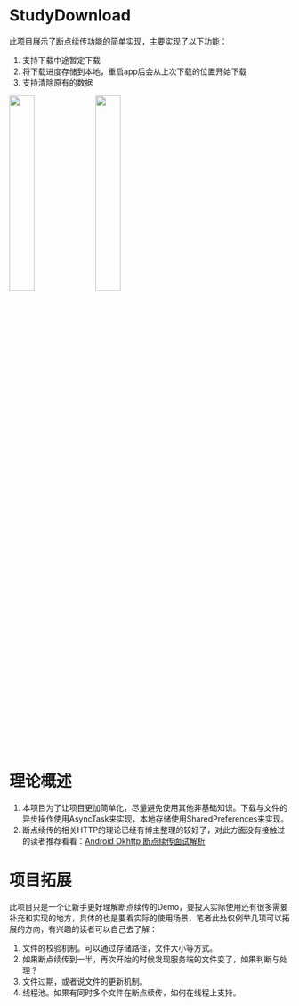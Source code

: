 # StudyDownload

此项目展示了断点续传功能的简单实现，主要实现了以下功能：
1. 支持下载中途暂定下载
2. 将下载进度存储到本地，重启app后会从上次下载的位置开始下载
3. 支持清除原有的数据

<img src="https://img-blog.csdnimg.cn/20200606110125412.png?x-oss-process=image/watermark,type_ZmFuZ3poZW5naGVpdGk,shadow_10,text_aHR0cHM6Ly9ibG9nLmNzZG4ubmV0L0RvdWJsZTJoYW8=,size_16,color_FFFFFF,t_70" width = 30% height = 30% /> <img src="https://img-blog.csdnimg.cn/20200606112630318.png?x-oss-process=image/watermark,type_ZmFuZ3poZW5naGVpdGk,shadow_10,text_aHR0cHM6Ly9ibG9nLmNzZG4ubmV0L0RvdWJsZTJoYW8=,size_16,color_FFFFFF,t_70" width = 30% height = 30% />

# 理论概述

1. 本项目为了让项目更加简单化，尽量避免使用其他非基础知识。下载与文件的异步操作使用AsyncTask来实现，本地存储使用SharedPreferences来实现。
2. 断点续传的相关HTTP的理论已经有博主整理的较好了，对此方面没有接触过的读者推荐看看：[Android Okhttp 断点续传面试解析](https://juejin.im/post/5ceab960e51d4510926a7acf)
# 项目拓展
此项目只是一个让新手更好理解断点续传的Demo，要投入实际使用还有很多需要补充和实现的地方，具体的也是要看实际的使用场景，笔者此处仅例举几项可以拓展的方向，有兴趣的读者可以自己去了解：
1. 文件的校验机制。可以通过存储路径，文件大小等方式。
2. 如果断点续传到一半，再次开始的时候发现服务端的文件变了，如果判断与处理？
3. 文件过期，或者说文件的更新机制。
4. 线程池。如果有同时多个文件在断点续传，如何在线程上支持。